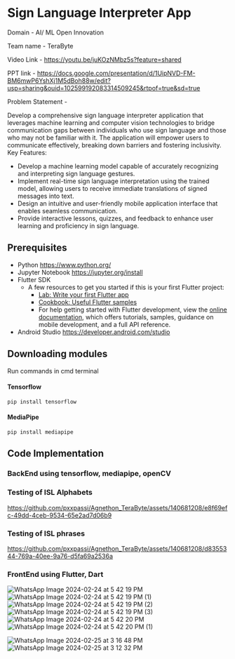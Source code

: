 # Sign Language Interpreter App
Domain - AI/ ML Open Innovation

Team name - TeraByte

Video Link - https://youtu.be/juKOzNMbz5s?feature=shared

PPT link - https://docs.google.com/presentation/d/1UipNVD-FM-BM6mwP6YshXj1M5dBoh88w/edit?usp=sharing&ouid=102599192083314509245&rtpof=true&sd=true

Problem Statement -

Develop a comprehensive sign language interpreter application that leverages machine learning and computer vision technologies to bridge communication gaps between individuals who use sign language and those who may not be familiar with it. The application will empower users to communicate effectively, breaking down barriers and fostering inclusivity.
Key Features:
-  Develop a machine learning model capable of accurately recognizing and interpreting sign language gestures.
-  Implement real-time sign language interpretation using the trained model, allowing users to receive immediate translations of signed messages into text.
-  Design an intuitive and user-friendly mobile application interface that enables seamless communication.
-  Provide interactive lessons, quizzes, and feedback to enhance user learning and proficiency in sign language.

## Prerequisites
- Python https://www.python.org/
- Jupyter Notebook https://jupyter.org/install
- Flutter SDK
    - A few resources to get you started if this is your first Flutter project:
        - [Lab: Write your first Flutter app](https://docs.flutter.dev/get-started/codelab)
        - [Cookbook: Useful Flutter samples](https://docs.flutter.dev/cookbook)
        - For help getting started with Flutter development, view the [online documentation](https://docs.flutter.dev/), which offers tutorials, samples, guidance on mobile development, and a full API reference.
- Android Studio https://developer.android.com/studio

## Downloading modules
Run commands in cmd terminal
#### Tensorflow
~~~
pip install tensorflow
~~~
#### MediaPipe
~~~
pip install mediapipe
~~~
## Code Implementation
### BackEnd using tensorflow, mediapipe, openCV
### Testing of ISL Alphabets
https://github.com/pxxpassi/Agnethon_TeraByte/assets/140681208/e8f69efc-49dd-4ceb-9534-65e2ad7d06b9

### Testing of ISL phrases
https://github.com/pxxpassi/Agnethon_TeraByte/assets/140681208/d8355344-769a-40ee-9a76-d5fa69a2536a


### FrontEnd using Flutter, Dart

![WhatsApp Image 2024-02-24 at 5 42 19 PM](https://github.com/pxxpassi/Agnethon_TeraByte/assets/140681208/e8bc30c5-e8da-4d39-a399-8a551354d405)
![WhatsApp Image 2024-02-24 at 5 42 19 PM (1)](https://github.com/pxxpassi/Agnethon_TeraByte/assets/140681208/5d705150-6dc5-4bc2-b9ba-d0d1797dce5d)
![WhatsApp Image 2024-02-24 at 5 42 19 PM (2)](https://github.com/pxxpassi/Agnethon_TeraByte/assets/140681208/43c96429-54d4-4488-992e-087fa0b7d3ab)
![WhatsApp Image 2024-02-24 at 5 42 19 PM (3)](https://github.com/pxxpassi/Agnethon_TeraByte/assets/140681208/4e7231d3-9f0c-4400-8e15-e23d4a1a8215)
![WhatsApp Image 2024-02-24 at 5 42 20 PM](https://github.com/pxxpassi/Agnethon_TeraByte/assets/140681208/5721df95-ac21-4105-baaa-0fbd876a9f1e)
![WhatsApp Image 2024-02-24 at 5 42 20 PM (1)](https://github.com/pxxpassi/Agnethon_TeraByte/assets/140681208/3b06ce35-f607-4108-8ba3-a5a716f4e252)

![WhatsApp Image 2024-02-25 at 3 16 48 PM](https://github.com/pxxpassi/Agnethon_TeraByte/assets/140681208/0d552d64-c9fc-401e-9b76-aad030247c4e)
![WhatsApp Image 2024-02-25 at 3 12 32 PM](https://github.com/pxxpassi/Agnethon_TeraByte/assets/140681208/426ffded-5c7f-467e-9779-c7a6b5545ef4)
